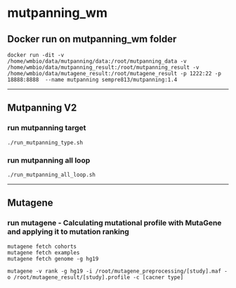 # **mutpanning_wm**


## **Docker run on mutpanning_wm folder**

```
docker run -dit -v /home/wmbio/data/mutpanning/data:/root/mutpanning_data -v /home/wmbio/data/mutpanning_result:/root/mutpanning_result -v /home/wmbio/data/mutagene_result:/root/mutagene_result -p 1222:22 -p 18888:8888  --name mutpanning sempre813/mutpanning:1.4
```

- - -

## **Mutpanning V2**

### **run mutpanning target**

```
./run_mutpanning_type.sh
```

### **run mutpanning all loop**

```
./run_mutpanning_all_loop.sh
```

- - -

## **Mutagene**

### **run mutagene - Calculating mutational profile with MutaGene and applying it to mutation ranking**

``` 
mutagene fetch cohorts
mutagene fetch examples
mutagene fetch genome -g hg19
```

```
mutagene -v rank -g hg19 -i /root/mutagene_preprocessing/[study].maf -o /root/mutagene_result/[study].profile -c [cacner type]
```